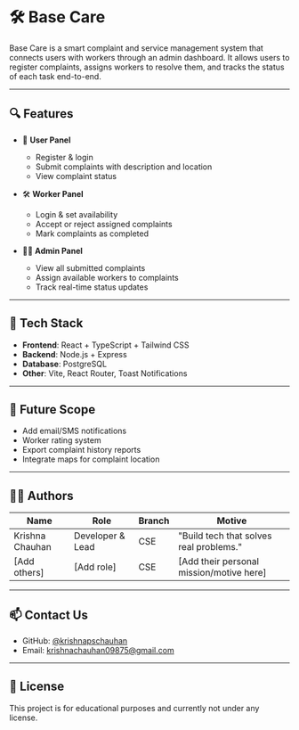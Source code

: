 # 🛠️ Base Care

Base Care is a smart complaint and service management system that connects users with workers through an admin dashboard. It allows users to register complaints, assigns workers to resolve them, and tracks the status of each task end-to-end.

---

## 🔍 Features

- 👤 **User Panel**
  - Register & login
  - Submit complaints with description and location
  - View complaint status

- 🛠️ **Worker Panel**
  - Login & set availability
  - Accept or reject assigned complaints
  - Mark complaints as completed

- 🧑‍💼 **Admin Panel**
  - View all submitted complaints
  - Assign available workers to complaints
  - Track real-time status updates

---

## 🧱 Tech Stack

- **Frontend**: React + TypeScript + Tailwind CSS  
- **Backend**: Node.js + Express  
- **Database**: PostgreSQL  
- **Other**: Vite, React Router, Toast Notifications

---

## 🚀 Future Scope

- Add email/SMS notifications  
- Worker rating system  
- Export complaint history reports  
- Integrate maps for complaint location

---

## 🧑‍💻 Authors

| Name            | Role              | Branch | Motive                                     |
|-----------------|-------------------|--------|---------------------------------------------|
| Krishna Chauhan | Developer & Lead  | CSE    | "Build tech that solves real problems."     |
| [Add others]    | [Add role]        | CSE    | [Add their personal mission/motive here]    |

---

## 📫 Contact Us

- GitHub: [@krishnapschauhan](https://github.com/krishnapschauhan)  
- Email: krishnachauhan09875@gmail.com

---

## 📎 License

This project is for educational purposes and currently not under any license.
